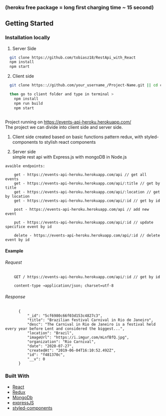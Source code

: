 <!-- ABOUT THE PROJECT -->
### (heroku free package = long first charging time ~ 15 second)

## Getting Started

### Installation locally

1. Server Side
  ```sh
    git clone https://github.com/tobiasz18/RestApi_with_React
    npm install 
    npm start
  ```

2. Client side
```sh
  git clone https:://github.com/your_username_/Project-Name.git || cd client

  then go to client folder and type in terminal >
    npm install 
    npm run build
    npm start
   
```


  Project running on https://events-api-heroku.herokuapp.com/  
  The project we can divide into client side and server side.
  
  1. Client side
    created based on basic functions pattern redux, 
    with styled-components to stylish react components 

  2. Server side   
    simple rest api with Express.js with mongoDB in Node.js

    avaible endpoints:
      
        get - https://events-api-heroku.herokuapp.com/api // get all events
        get - https://events-api-heroku.herokuapp.com/api/:title // get by title
        get - https://events-api-heroku.herokuapp.com/api/:location // get by location
        get - https://events-api-heroku.herokuapp.com/api/:id // get by id
        
        post - https://events-api-heroku.herokuapp.com/api // add new event   
       
        put - https://events-api-heroku.herokuapp.com/api/:id // update specifice event by id

        delete - https://events-api-heroku.herokuapp.com/api/:id // delete event by id
 

  #### Example 
   ###### Request
  ```
      GET / https://events-api-heroku.herokuapp.com/api/:id // get by id
      
      content-type →application/json; charset=utf-8
  ```
   ###### Response
  ```
        {
            "_id": "5cf6980c66f03d153c4827c3",
            "title": "Brazilian festival Carnival in Rio de Janeiro",
            "desc": "The Carnival in Rio de Janeiro is a festival held every year before Lent and considered the biggest...",
            "location": "Brazil",
            "imageUrl": "https://i.imgur.com/mLnfBfQ.jpg",
            "organization": "Rio Carnival",
            "date": "2020-07-27",
            "createdAt": "2019-06-04T16:10:52.492Z",
            "id": "f481370c",
            "__v": 0
        }
  ```

### Built With

* [React](https://reactjs.org/)
* [Redux](https://redux.js.org/)
* [MongoDb](https://www.mongodb.com/)
* [expressJS](https://expressjs.com/)
* [styled-components](https://www.styled-components.com/)




















